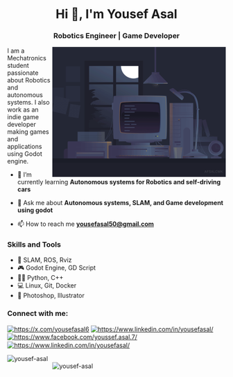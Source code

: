 <h1 align="center">Hi 👋, I'm Yousef Asal</h1>
<h3 align="center">Robotics Engineer | Game Developer</h3>
<img align="right" alt="Coding" width="400" src="https://github.com/Yousef-Asal/Yousef-Asal/blob/main/image_processing20210910-12013-183nsgw.gif" >
I am a Mechatronics student passionate about Robotics and autonomous systems. 
I also work as an indie game developer making games and applications using Godot engine. 

- 🌱 I’m currently learning **Autonomous systems for Robotics and self-driving cars**

- 💬 Ask me about **Autonomous systems, SLAM, and Game development using godot**

- 📫 How to reach me **yousefasal50@gmail.com**

### Skills and Tools 

* 🤖 SLAM, ROS, Rviz
* 🎮 Godot Engine, GD Script  
* 👨‍💻 Python, C++
* 💻 Linux, Git, Docker
* 🎨 Photoshop, Illustrator

<h3 align="left">Connect with me:</h3>
<p align="left">
<a href="https://x.com/yousefasal6" target="blank"><img align="center" src="https://raw.githubusercontent.com/rahuldkjain/github-profile-readme-generator/master/src/images/icons/Social/twitter.svg" alt="https://x.com/yousefasal6" height="30" width="40" /></a>
<a href="https://www.linkedin.com/in/yousefasal/" target="blank"><img align="center" src="https://raw.githubusercontent.com/rahuldkjain/github-profile-readme-generator/master/src/images/icons/Social/linked-in-alt.svg" alt="https://www.linkedin.com/in/yousefasal/" height="30" width="40" /></a>
<a href="https://www.facebook.com/youssef.asal.7/" target="blank"><img align="center" src="https://raw.githubusercontent.com/rahuldkjain/github-profile-readme-generator/master/src/images/icons/Social/facebook.svg" alt="https://www.facebook.com/youssef.asal.7/" height="30" width="40" /></a>
<a href="https://instagram.com/yousefasal12/" target="blank"><img align="center" src="https://raw.githubusercontent.com/rahuldkjain/github-profile-readme-generator/master/src/images/icons/Social/instagram.svg" alt="https://www.linkedin.com/in/yousefasal/" height="30" width="40" /></a>
</p>

<p><img align="left" src="https://github-readme-stats.vercel.app/api?username=Yousef-Asal&show_icons=true" alt="yousef-asal" width="400" /> </p><p><img align="right" src="https://streak-stats.demolab.com/?user=Yousef-Asal" alt="yousef-asal" width="400" /></p>
